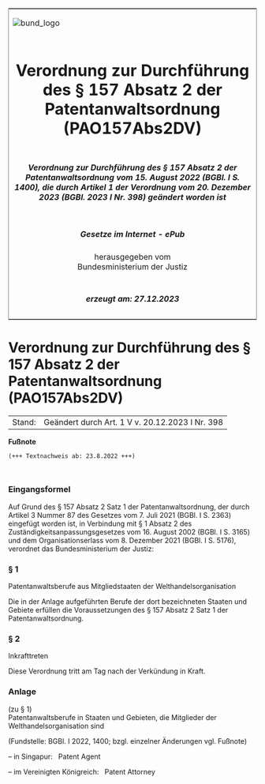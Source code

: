 <span id="DECKBLATT.html"></span>

<table border="0" frame="border" width="100%">

<tr valign="top">

<td align="left">

![bund\_logo](BfJ_2021_Web_de_de.gif)

</td>

<td align="right">

 

</td>

</tr>

<tr align="center" valign="middle">

<td colspan="2">

# Verordnung zur Durchführung des § 157 Absatz 2 der Patentanwaltsordnung (PAO157Abs2DV)

</td>

</tr>

<tr align="center" valign="middle">

<td colspan="2">

##### Verordnung zur Durchführung des § 157 Absatz 2 der Patentanwaltsordnung vom 15. August 2022 (BGBl. I S. 1400), die durch Artikel 1 der Verordnung vom 20. Dezember 2023 (BGBl. 2023 I Nr. 398) geändert worden ist

</td>

</tr>

<tr align="center" valign="middle">

<td colspan="2">

  
  

##### Gesetze im Internet - ePub  
  
herausgegeben vom  
Bundesministerium der Justiz

</td>

</tr>

<tr align="center" valign="bottom">

<td colspan="2">

  
  

##### erzeugt am: 27.12.2023

</td>

</tr>

</table>

<span id="BJNR140000022.html"></span>

# Verordnung zur Durchführung des § 157 Absatz 2 der Patentanwaltsordnung (PAO157Abs2DV)

<div>

<div class="jnhtml">

|        |                                                 |
| ------ | ----------------------------------------------- |
| Stand: | Geändert durch Art. 1 V v. 20.12.2023 I Nr. 398 |

</div>

</div>

<div>

  
**Fußnote**

<div class="jnhtml">

<div>

<div class="jurAbsatz">

  

``` 
(+++ Textnachweis ab: 23.8.2022 +++)

 
```

</div>

</div>

</div>

</div>

<span id="BJNR140000022BJNE000100000.html"></span>

### Eingangsformel  

<div>

<div class="jnhtml">

<div>

<div class="jurAbsatz">

Auf Grund des § 157 Absatz 2 Satz 1 der Patentanwaltsordnung, der durch
Artikel 3 Nummer 87 des Gesetzes vom 7. Juli 2021 (BGBl. I S. 2363)
eingefügt worden ist, in Verbindung mit § 1 Absatz 2 des
Zuständigkeitsanpassungsgesetzes vom 16. August 2002 (BGBl. I S. 3165)
und dem Organisationserlass vom 8. Dezember 2021 (BGBl. I S. 5176),
verordnet das Bundesministerium der Justiz:

</div>

</div>

</div>

</div>

<span id="BJNR140000022BJNE000200000.html"></span>

### § 1  
Patentanwaltsberufe aus Mitgliedstaaten der Welthandelsorganisation

<div>

<div class="jnhtml">

<div>

<div class="jurAbsatz">

Die in der Anlage aufgeführten Berufe der dort bezeichneten Staaten und
Gebiete erfüllen die Voraussetzungen des § 157 Absatz 2 Satz 1 der
Patentanwaltsordnung.

</div>

</div>

</div>

</div>

<span id="BJNR140000022BJNE000300000.html"></span>

### § 2  
Inkrafttreten

<div>

<div class="jnhtml">

<div>

<div class="jurAbsatz">

Diese Verordnung tritt am Tag nach der Verkündung in Kraft.

</div>

</div>

</div>

</div>

<span id="BJNR140000022BJNE000401360.html"></span>

### Anlage  
(zu § 1)  
Patentanwaltsberufe in Staaten und Gebieten, die Mitglieder der Welthandelsorganisation sind

<div>

<div class="jnhtml">

<div>

<div class="jurAbsatz">

<div class="kommentar_Fundstelle">

(Fundstelle: BGBl. I 2022, 1400; bzgl. einzelner Änderungen vgl.
Fußnote)

</div>

</div>

<div class="jurAbsatz">

– in Singapur:   Patent Agent

</div>

<div class="jurAbsatz">

– im Vereinigten Königreich:   Patent Attorney

</div>

</div>

</div>

</div>
